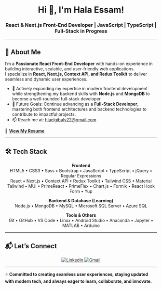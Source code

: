 <h1 align="center">Hi 👋, I'm Hala Essam!</h1>
<h3 align="center">React & Next.js Front-End Developer | JavaScript | TypeScript | Full-Stack in Progress</h3>

---

<h2>🚀 About Me</h2>

I’m a **Passionate React Front-End Developer** with hands-on experience in building interactive, scalable, and user-friendly web applications.  
I specialize in **React, Next.js, Context API, and Redux Toolkit** to deliver seamless and dynamic user experiences.  

- 🌱 Actively expanding my expertise in modern frontend development while strengthening my backend skills with **Node.js** and **MongoDB** to become a well-rounded full-stack developer.  
- 🎯 Future Goals: Continue advancing as a **Full-Stack Developer**, mastering both frontend architectures and backend technologies to contribute to impactful projects.  
- 📫 Reach me at: [hlaelgibaly22@gmail.com](mailto:hlaelgibaly22@gmail.com)  

📄 **[View My Resume](https://drive.google.com/file/d/1NxxnkiEB3FyvsSh4Lqq8Tb5Kl2WdUg7B/view?usp=drive_link)**  

---

<h2>🛠️ Tech Stack</h2>

<div align="center">

**Frontend**  
HTML5 • CSS3 • Sass • Bootstrap • JavaScript • TypeScript • jQuery • Regular Expressions  
React • Next.js • Context API • Redux Toolkit • Tailwind CSS • Material Tailwind • MUI • PrimeReact • PrimeFlex • Chart.js • Formik • React Hook Form • Yup  

**Backend & Database (Learning)**  
Node.js • MongoDB • MySQL • Microsoft SQL Server • Azure SQL  

**Tools & Others**  
Git • GitHub • VS Code • Linux • Android Studio • Anaconda • Jupyter • MATLAB • Arduino  

</div>

---

<h2>📬 Let’s Connect</h2>
<p align="center">
  <a href="https://www.linkedin.com/in/hla-essam/" target="_blank">
    <img src="https://img.shields.io/badge/-LinkedIn-blue?style=flat-square&logo=Linkedin&logoColor=white" alt="LinkedIn"/>
  </a>
  <a href="mailto:hlaelgibaly22@gmail.com">
    <img src="https://img.shields.io/badge/-Gmail-c14438?style=flat-square&logo=Gmail&logoColor=white" alt="Gmail"/>
  </a>
</p>

---

⭐ **Committed to creating seamless user experiences, staying updated with modern tech, and always eager to learn, collaborate, and innovate.**
